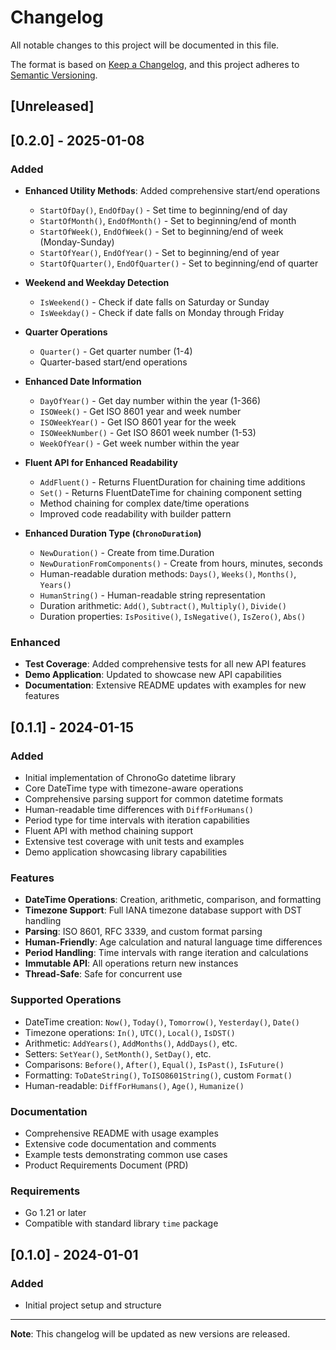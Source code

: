 # Changelog

All notable changes to this project will be documented in this file.

The format is based on [Keep a Changelog](https://keepachangelog.com/en/1.0.0/),
and this project adheres to [Semantic Versioning](https://semver.org/spec/v2.0.0.html).

## [Unreleased]

## [0.2.0] - 2025-01-08

### Added
- **Enhanced Utility Methods**: Added comprehensive start/end operations
  - `StartOfDay()`, `EndOfDay()` - Set time to beginning/end of day
  - `StartOfMonth()`, `EndOfMonth()` - Set to beginning/end of month
  - `StartOfWeek()`, `EndOfWeek()` - Set to beginning/end of week (Monday-Sunday)
  - `StartOfYear()`, `EndOfYear()` - Set to beginning/end of year
  - `StartOfQuarter()`, `EndOfQuarter()` - Set to beginning/end of quarter

- **Weekend and Weekday Detection**
  - `IsWeekend()` - Check if date falls on Saturday or Sunday
  - `IsWeekday()` - Check if date falls on Monday through Friday

- **Quarter Operations**
  - `Quarter()` - Get quarter number (1-4)
  - Quarter-based start/end operations

- **Enhanced Date Information**
  - `DayOfYear()` - Get day number within the year (1-366)
  - `ISOWeek()` - Get ISO 8601 year and week number
  - `ISOWeekYear()` - Get ISO 8601 year for the week
  - `ISOWeekNumber()` - Get ISO 8601 week number (1-53)
  - `WeekOfYear()` - Get week number within the year

- **Fluent API for Enhanced Readability**
  - `AddFluent()` - Returns FluentDuration for chaining time additions
  - `Set()` - Returns FluentDateTime for chaining component setting
  - Method chaining for complex date/time operations
  - Improved code readability with builder pattern

- **Enhanced Duration Type (`ChronoDuration`)**
  - `NewDuration()` - Create from time.Duration
  - `NewDurationFromComponents()` - Create from hours, minutes, seconds
  - Human-readable duration methods: `Days()`, `Weeks()`, `Months()`, `Years()`
  - `HumanString()` - Human-readable string representation
  - Duration arithmetic: `Add()`, `Subtract()`, `Multiply()`, `Divide()`
  - Duration properties: `IsPositive()`, `IsNegative()`, `IsZero()`, `Abs()`

### Enhanced
- **Test Coverage**: Added comprehensive tests for all new API features
- **Demo Application**: Updated to showcase new API capabilities
- **Documentation**: Extensive README updates with examples for new features

## [0.1.1] - 2024-01-15

### Added
- Initial implementation of ChronoGo datetime library
- Core DateTime type with timezone-aware operations
- Comprehensive parsing support for common datetime formats
- Human-readable time differences with `DiffForHumans()`
- Period type for time intervals with iteration capabilities
- Fluent API with method chaining support
- Extensive test coverage with unit tests and examples
- Demo application showcasing library capabilities

### Features
- **DateTime Operations**: Creation, arithmetic, comparison, and formatting
- **Timezone Support**: Full IANA timezone database support with DST handling
- **Parsing**: ISO 8601, RFC 3339, and custom format parsing
- **Human-Friendly**: Age calculation and natural language time differences
- **Period Handling**: Time intervals with range iteration and calculations
- **Immutable API**: All operations return new instances
- **Thread-Safe**: Safe for concurrent use

### Supported Operations
- DateTime creation: `Now()`, `Today()`, `Tomorrow()`, `Yesterday()`, `Date()`
- Timezone operations: `In()`, `UTC()`, `Local()`, `IsDST()`
- Arithmetic: `AddYears()`, `AddMonths()`, `AddDays()`, etc.
- Setters: `SetYear()`, `SetMonth()`, `SetDay()`, etc.
- Comparisons: `Before()`, `After()`, `Equal()`, `IsPast()`, `IsFuture()`
- Formatting: `ToDateString()`, `ToISO8601String()`, custom `Format()`
- Human-readable: `DiffForHumans()`, `Age()`, `Humanize()`

### Documentation
- Comprehensive README with usage examples
- Extensive code documentation and comments
- Example tests demonstrating common use cases
- Product Requirements Document (PRD)

### Requirements
- Go 1.21 or later
- Compatible with standard library `time` package

## [0.1.0] - 2024-01-01

### Added
- Initial project setup and structure

---

**Note**: This changelog will be updated as new versions are released.
